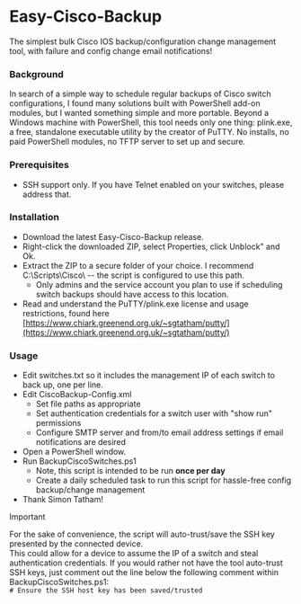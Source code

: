 # Easy-Cisco-Backup
The simplest bulk Cisco IOS backup/configuration change management tool, with failure and config change email notifications!

### Background
In search of a simple way to schedule regular backups of Cisco switch configurations, I found many solutions built with PowerShell add-on modules, but I wanted something simple and more portable.  Beyond a Windows machine with PowerShell, this tool needs only one thing: plink.exe, a free, standalone executable utility by the creator of PuTTY.  No installs, no paid PowerShell modules, no TFTP server to set up and secure.

### Prerequisites
  - SSH support only.  If you have Telnet enabled on your switches, please address that.

### Installation
  - Download the latest Easy-Cisco-Backup release.
  - Right-click the downloaded ZIP, select Properties, click Unblock" and Ok.
  - Extract the ZIP to a secure folder of your choice.  I recommend C:\Scripts\Cisco\ -- the script is configured to use this path.
    - Only admins and the service account you plan to use if scheduling switch backups should have access to this location.
  - Read and understand the PuTTY/plink.exe license and usage restrictions, found here [https://www.chiark.greenend.org.uk/~sgtatham/putty/](https://www.chiark.greenend.org.uk/~sgtatham/putty/)

### Usage
  - Edit switches.txt so it includes the management IP of each switch to back up, one per line.
  - Edit CiscoBackup-Config.xml
    - Set file paths as appropriate
    - Set authentication credentials for a switch user with "show run" permissions
    - Configure SMTP server and from/to email address settings if email notifications are desired
  - Open a PowerShell window.
  - Run BackupCiscoSwitches.ps1
    - Note, this script is intended to be run **once per day**
    - Create a daily scheduled task to run this script for hassle-free config backup/change management
  - Thank Simon Tatham!

> [!IMPORTANT]
> For the sake of convenience, the script will auto-trust/save the SSH key presented by the connected device.  
  > This could allow for a device to assume the IP of a switch and steal authentication credentials.
  > If you would rather not have the tool auto-trust SSH keys, just comment out the line below the following comment within BackupCiscoSwitches.ps1:  
    ```# Ensure the SSH host key has been saved/trusted```
